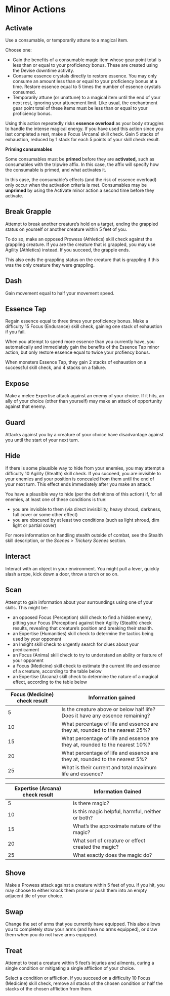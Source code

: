 # Minor Actions

## Activate

Use a consumable, or temporarily attune to a magical item.

Choose one:

- Gain the benefits of a consumable magic item whose gear point total is less than or equal to your proficiency bonus. These are created using the Devise downtime activity.
- Consume essence crystals directly to restore essence. You may only consume an amount less than or equal to your proficiency bonus at a time. Restore essence equal to 5 times the number of essence crystals consumed.
- Temporarily attune (or unattune) to a magical item until the end of your next rest, ignoring your attunement limit. Like usual, the enchantment gear point total of these items must be less than or equal to your proficiency bonus.

Using this action repeatedly risks **essence overload** as your body struggles to handle the intense magical energy. If you have used this action since you last completed a rest, make a Focus (Arcana) skill check. Gain 5 stacks of exhaustion, reduced by 1 stack for each 5 points of your skill check result.

<div class="infobox">

**Priming consumables**

Some consumables must be **primed** before they are **activated,** such as consumables with the tripwire affix. In this case, the affix will specify how the consumable is primed, and what activates it.

In this case, the consumable’s effects (and the risk of essence overload) only occur when the activation criteria is met. Consumables may be **unprimed** by using the Activate minor action a second time before they activate.

</div>

## Break Grapple

Attempt to break another creature’s hold on a target, ending the grappled status on yourself or another creature within 5 feet of you.

To do so, make an opposed Prowess (Athletics) skill check against the grappling creature. If you are the creature that is grappled, you may use Agility (Athletics) instead. If you succeed, the grapple ends.

This also ends the grappling status on the creature that is grappling if this was the only creature they were grappling.

## Dash

Gain movement equal to half your movement speed.

## Essence Tap

Regain essence equal to three times your proficiency bonus. Make a difficulty 15 Focus (Endurance) skill check, gaining one stack of exhaustion if you fail.

When you attempt to spend more essence than you currently have, you automatically and immediately gain the benefits of the Essence Tap minor action, but only restore essence equal to twice your profiency bonus.

When monsters Essence Tap, they gain 2 stacks of exhaustion on a successful skill check, and 4 stacks on a failure.

## Expose

Make a melee Expertise attack against an enemy of your choice. If it hits, an ally of your choice (other than yourself) may make an attack of opportunity against that enemy.

## Guard

Attacks against you by a creature of your choice have disadvantage against you until the start of your next turn.

## Hide

If there is some plausible way to hide from your enemies, you may attempt a difficulty 10 Agility (Stealth) skill check. If you succeed, you are invisible to your enemies and your position is concealed from them until the end of your next turn. This effect ends immediately after you make an attack.

You have a plausible way to hide (per the definitions of this action) if, for all enemies, at least one of these conditions is true:

- you are invisible to them (via direct invisibility, heavy shroud, darkness, full cover or some other effect)
- you are obscured by at least two conditions (such as light shroud, dim light or partial cover)

For more information on handling stealth outside of combat, see the Stealth skill description, or the _Scenes > Trickery Scenes_ section.

## Interact

Interact with an object in your environment. You might pull a lever, quickly slash a rope, kick down a door, throw a torch or so on.

## Scan

Attempt to gain information about your surroundings using one of your skills. This might be:

- an opposed Focus (Perception) skill check to find a hidden enemy, pitting your Focus (Perception) against their Agility (Stealth) check results, revealing that creature’s position and breaking their stealth.
- an Expertise (Humanities) skill check to determine the tactics being used by your opponent
- an Insight skill check to urgently search for clues about your predicament
- an Focus (Anima) skill check to try to understand an ability or feature of your opponent
- a Focus (Medicine) skill check to estimate the current life and essence of a creature, according to the table below
- an Expertise (Arcana) skill check to determine the nature of a magical effect, according to the table below

| Focus (Medicine) check result | Information gained                                                            |
| ----------------------------- | ----------------------------------------------------------------------------- |
| 5                             | Is the creature above or below half life? Does it have any essence remaining? |
| 10                            | What percentage of life and essence are they at, rounded to the nearest 25%?  |
| 15                            | What percentage of life and essence are they at, rounded to the nearest 10%?  |
| 20                            | What percentage of life and essence are they at, rounded to the nearest 5%?   |
| 25                            | What is their current and total maximum life and essence?                     |

| Expertise (Arcana) check result | Information Gained                                 |
| ------------------------------- | -------------------------------------------------- |
| 5                               | Is there magic?                                    |
| 10                              | Is this magic helpful, harmful, neither or both?   |
| 15                              | What’s the approximate nature of the magic?        |
| 20                              | What sort of creature or effect created the magic? |
| 25                              | What exactly does the magic do?                    |

## Shove

Make a Prowess attack against a creature within 5 feet of you. If you hit, you may choose to either knock them prone or push them into an empty adjacent tile of your choice.

## Swap

Change the set of arms that you currently have equipped. This also allows you to completely stow your arms (and have no arms equipped), or draw them when you do not have arms equipped.

## Treat

Attempt to treat a creature within 5 feet’s injuries and ailments, curing a single condition or mitigating a single affliction of your choice.

Select a condition or affliction. If you succeed on a difficulty 10 Focus (Medicine) skill check, remove all stacks of the chosen condition or half the stacks of the chosen affliction from them.

